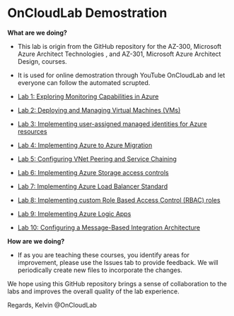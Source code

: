 # OnCloudLab Demostration

**What are we doing?**

*	This lab is origin from the GitHub repository for the AZ-300, Microsoft Azure Architect Technologies , and AZ-301, Microsoft Azure Architect Design, courses.

*	It is used for online demostration through YouTube OnCloudLab and let everyone can follow the automated scrupted.

*   [Lab 1: Exploring Monitoring Capabilities in Azure](Instructions/AZ-300T01_Lab_Mod01_Exploring%20Monitoring%20Capabilities%20in%20Azure.md)

*   [Lab 2: Deploying and Managing Virtual Machines (VMs)](Instructions/AZ-300T01_Lab_Mod03_Implementing%20Custom%20Azure%20VM%20Images.md)

*   [Lab 3: Implementing user-assigned managed identities for Azure resources](Instructions/AZ-300T01_Lab_Mod05_Implementing%20user-assigned%20managed%20identities%20for%20Azure%20resources.md)

*   [Lab 4: Implementing Azure to Azure Migration](Instructions/AZ-300T02_Lab_Mod01_Implementing%20Azure%20to%20Azure%20migration.md)

*   [Lab 5: Configuring VNet Peering and Service Chaining](Instructions/AZ-300T02_Lab_Mod03_Configuring%20VNet%20peering%20and%20service%20chaining.md)

*   [Lab 6: Implementing Azure Storage access controls](Instructions/AZ-300T03_Lab_Mod01_Implementing%20Azure%20Storage%20access%20controls.md)

*   [Lab 7: Implementing Azure Load Balancer Standard](Instructions/AZ-300T03_Lab_Mod03_Implementing%20Azure%20Load%20Load%20Balancer%20Standard.md)

*   [Lab 8: Implementing custom Role Based Access Control (RBAC) roles](Instructions/AZ-300T03_Lab_Mod04_Implementing%20custom%20Role%20Based%20Access%20Control%20roles.md)

*   [Lab 9: Implementing Azure Logic Apps](Instructions/AZ-300T04_Lab_Mod01_Implementing%20Azure%20Logic%20Apps.md)

*   [Lab 10: Configuring a Message-Based Integration Architecture](Instructions/AZ-300T06_Lab_Mod01_Configuring%20a%20Message-Based%20Integration%20Architecture.md)

**How are we doing?**

*	If as you are teaching these courses, you identify areas for improvement, please use the Issues tab to provide feedback. We will periodically create new files to incorporate the changes. 

We hope using this GitHub repository brings a sense of collaboration to the labs and improves the overall quality of the lab experience. 

Regards,
Kelvin @OnCloudLab
